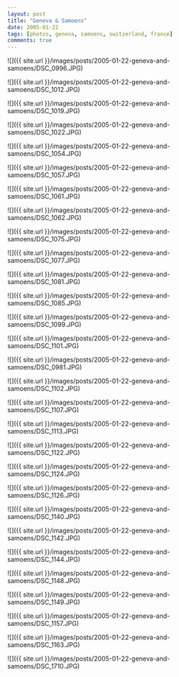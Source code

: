 ```yaml
---
layout: post
title: "Geneva & Samoens"
date: 2005-01-22
tags: [photos, geneva, samoens, switzerland, france]
comments: true
---
```

![]({{ site.url }}/images/posts/2005-01-22-geneva-and-samoens/DSC_0996.JPG)

![]({{ site.url }}/images/posts/2005-01-22-geneva-and-samoens/DSC_1012.JPG)

![]({{ site.url }}/images/posts/2005-01-22-geneva-and-samoens/DSC_1019.JPG)

![]({{ site.url }}/images/posts/2005-01-22-geneva-and-samoens/DSC_1022.JPG)

![]({{ site.url }}/images/posts/2005-01-22-geneva-and-samoens/DSC_1054.JPG)

![]({{ site.url }}/images/posts/2005-01-22-geneva-and-samoens/DSC_1057.JPG)

![]({{ site.url }}/images/posts/2005-01-22-geneva-and-samoens/DSC_1061.JPG)

![]({{ site.url }}/images/posts/2005-01-22-geneva-and-samoens/DSC_1062.JPG)

![]({{ site.url }}/images/posts/2005-01-22-geneva-and-samoens/DSC_1075.JPG)

![]({{ site.url }}/images/posts/2005-01-22-geneva-and-samoens/DSC_1077.JPG)

![]({{ site.url }}/images/posts/2005-01-22-geneva-and-samoens/DSC_1081.JPG)

![]({{ site.url }}/images/posts/2005-01-22-geneva-and-samoens/DSC_1085.JPG)

![]({{ site.url }}/images/posts/2005-01-22-geneva-and-samoens/DSC_1099.JPG)

![]({{ site.url }}/images/posts/2005-01-22-geneva-and-samoens/DSC_1101.JPG)

![]({{ site.url }}/images/posts/2005-01-22-geneva-and-samoens/DSC_0981.JPG)

![]({{ site.url }}/images/posts/2005-01-22-geneva-and-samoens/DSC_1102.JPG)

![]({{ site.url }}/images/posts/2005-01-22-geneva-and-samoens/DSC_1107.JPG)

![]({{ site.url }}/images/posts/2005-01-22-geneva-and-samoens/DSC_1113.JPG)

![]({{ site.url }}/images/posts/2005-01-22-geneva-and-samoens/DSC_1122.JPG)

![]({{ site.url }}/images/posts/2005-01-22-geneva-and-samoens/DSC_1124.JPG)

![]({{ site.url }}/images/posts/2005-01-22-geneva-and-samoens/DSC_1126.JPG)

![]({{ site.url }}/images/posts/2005-01-22-geneva-and-samoens/DSC_1140.JPG)

![]({{ site.url }}/images/posts/2005-01-22-geneva-and-samoens/DSC_1142.JPG)

![]({{ site.url }}/images/posts/2005-01-22-geneva-and-samoens/DSC_1144.JPG)

![]({{ site.url }}/images/posts/2005-01-22-geneva-and-samoens/DSC_1148.JPG)

![]({{ site.url }}/images/posts/2005-01-22-geneva-and-samoens/DSC_1149.JPG)

![]({{ site.url }}/images/posts/2005-01-22-geneva-and-samoens/DSC_1157.JPG)

![]({{ site.url }}/images/posts/2005-01-22-geneva-and-samoens/DSC_1163.JPG)

![]({{ site.url }}/images/posts/2005-01-22-geneva-and-samoens/DSC_1710.JPG)

